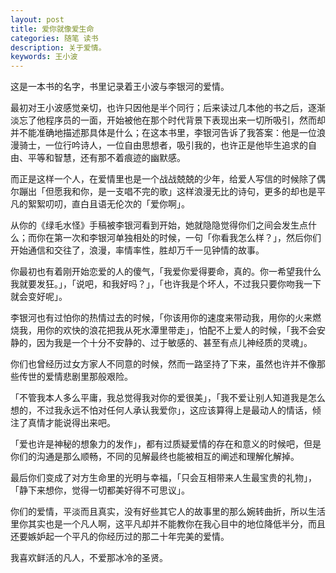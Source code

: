 ```yaml
---
layout: post
title: 爱你就像爱生命
categories: 随笔 读书
description: 关于爱情。
keywords: 王小波
---
```


这是一本书的名字，书里记录着王小波与李银河的爱情。

最初对王小波感觉亲切，也许只因他是半个同行；后来读过几本他的书之后，逐渐淡忘了他程序员的一面，开始被他在那个时代背景下表现出来一切所吸引，然而却并不能准确地描述那具体是什么；在这本书里，李银河告诉了我答案：他是一位浪漫骑士，一位行吟诗人，一位自由思想者，吸引我的，也许正是他毕生追求的自由、平等和智慧，还有那不着痕迹的幽默感。

而正是这样一个人，在爱情里也是一个战战兢兢的少年，给爱人写信的时候除了偶尔蹦出「但愿我和你，是一支唱不完的歌」这样浪漫无比的诗句，更多的却也是平凡的絮絮叨叨，直白且语无伦次的「爱你啊」。

从你的《绿毛水怪》手稿被李银河看到开始，她就隐隐觉得你们之间会发生点什么；而你在第一次和李银河单独相处的时候，一句「你看我怎么样？」，然后你们开始通信和交往了，浪漫，率情率性，胜却万千一见钟情的故事。

你最初也有着刚开始恋爱的人的傻气，「我爱你爱得要命，真的。你一希望我什么我就要发狂。」，「说吧，和我好吗？」，「也许我是个坏人，不过我只要你吻我一下就会变好呢」。

李银河也有过怕你的热情过去的时候，「你该用你的速度来带动我，用你的火来燃烧我，用你的欢快的浪花把我从死水潭里带走」，怕配不上爱人的时候，「我不会安静的，因为我是一个十分不安静的、过于敏感的、甚至有点儿神经质的灵魂」。

你们也曾经历过女方家人不同意的时候，然而一路坚持了下来，虽然也许并不像那些传世的爱情悲剧里那般艰险。

「不管我本人多么平庸，我总觉得我对你的爱很美」，「我不爱让别人知道我是怎么想的，不过我永远不怕对任何人承认我爱你」，这应该算得上是最动人的情话，倾注了真情才能说得出来吧。

「爱也许是神秘的想象力的发作」，都有过质疑爱情的存在和意义的时候吧，但是你们的沟通是那么顺畅，不同的见解最终也能被相互的阐述和理解化解掉。

最后你们变成了对方生命里的光明与幸福，「只会互相带来人生最宝贵的礼物」，「静下来想你，觉得一切都美好得不可思议」。

你们的爱情，平淡而且真实，没有好些其它人的故事里的那么婉转曲折，所以生活里你其实也是一个凡人啊，这平凡却并不能教你在我心目中的地位降低半分，而且还要嫉妒起一个平凡的你经历过的那二十年完美的爱情。

我喜欢鲜活的凡人，不爱那冰冷的圣贤。